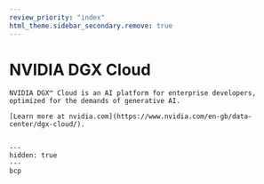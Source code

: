 ```yaml
---
review_priority: "index"
html_theme.sidebar_secondary.remove: true
---
```


# NVIDIA DGX Cloud

```{note}
NVIDIA DGX™ Cloud is an AI platform for enterprise developers, optimized for the demands of generative AI.

[Learn more at nvidia.com](https://www.nvidia.com/en-gb/data-center/dgx-cloud/).
```

```{include} ../../_includes/menus/nvidia.md

```

```{toctree}
---
hidden: true
---
bcp
```
